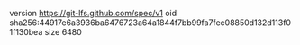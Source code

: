 version https://git-lfs.github.com/spec/v1
oid sha256:44917e6a3936ba6476723a64a1844f7bb99fa7fec08850d132d113f01f130bea
size 6480

